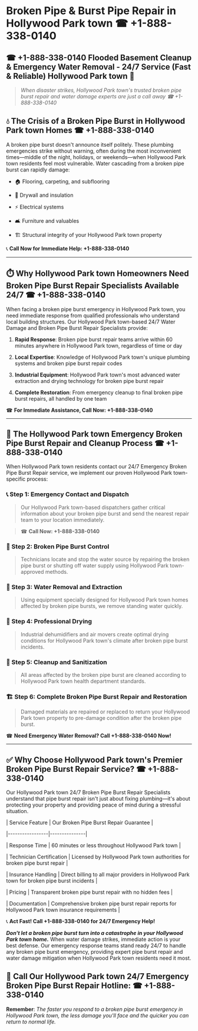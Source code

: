 # Broken Pipe & Burst Pipe Repair in Hollywood Park town ☎ +1-888-338-0140  
## ☎ +1-888-338-0140 Flooded Basement Cleanup & Emergency Water Removal - 24/7 Service (Fast & Reliable) Hollywood Park town 🚨  

> *When disaster strikes, Hollywood Park town's trusted broken pipe burst repair and water damage experts are just a call away ☎ +1-888-338-0140*  

## 💧 The Crisis of a Broken Pipe Burst in Hollywood Park town Homes ☎ +1-888-338-0140  

A broken pipe burst doesn't announce itself politely. These plumbing emergencies strike without warning, often during the most inconvenient times—middle of the night, holidays, or weekends—when Hollywood Park town residents feel most vulnerable. Water cascading from a broken pipe burst can rapidly damage:  

* 🏠 Flooring, carpeting, and subflooring  
* 🧱 Drywall and insulation  
* ⚡ Electrical systems  
* 🛋️ Furniture and valuables  
* 🏗️ Structural integrity of your Hollywood Park town property  

📞 **Call Now for Immediate Help: +1-888-338-0140**  

---  

## ⏱️ Why Hollywood Park town Homeowners Need Broken Pipe Burst Repair Specialists Available 24/7 ☎ +1-888-338-0140  

When facing a broken pipe burst emergency in Hollywood Park town, you need immediate response from qualified professionals who understand local building structures. Our Hollywood Park town-based 24/7 Water Damage and Broken Pipe Burst Repair Specialists provide:  

1. **Rapid Response**: Broken pipe burst repair teams arrive within 60 minutes anywhere in Hollywood Park town, regardless of time or day  
2. **Local Expertise**: Knowledge of Hollywood Park town's unique plumbing systems and broken pipe burst repair codes  
3. **Industrial Equipment**: Hollywood Park town's most advanced water extraction and drying technology for broken pipe burst repair  
4. **Complete Restoration**: From emergency cleanup to final broken pipe burst repairs, all handled by one team  

☎ **For Immediate Assistance, Call Now: +1-888-338-0140**  

---  

## 🔧 The Hollywood Park town Emergency Broken Pipe Burst Repair and Cleanup Process ☎ +1-888-338-0140  

When Hollywood Park town residents contact our 24/7 Emergency Broken Pipe Burst Repair service, we implement our proven Hollywood Park town-specific process:  

### 📞 Step 1: Emergency Contact and Dispatch  
> Our Hollywood Park town-based dispatchers gather critical information about your broken pipe burst and send the nearest repair team to your location immediately.  
> ☎ **Call Now: +1-888-338-0140**  

### 🚿 Step 2: Broken Pipe Burst Control  
> Technicians locate and stop the water source by repairing the broken pipe burst or shutting off water supply using Hollywood Park town-approved methods.  

### 🌊 Step 3: Water Removal and Extraction  
> Using equipment specially designed for Hollywood Park town homes affected by broken pipe bursts, we remove standing water quickly.  

### 💨 Step 4: Professional Drying  
> Industrial dehumidifiers and air movers create optimal drying conditions for Hollywood Park town's climate after broken pipe burst incidents.  

### 🧼 Step 5: Cleanup and Sanitization  
> All areas affected by the broken pipe burst are cleaned according to Hollywood Park town health department standards.  

### 🏗️ Step 6: Complete Broken Pipe Burst Repair and Restoration  
> Damaged materials are repaired or replaced to return your Hollywood Park town property to pre-damage condition after the broken pipe burst.  

☎ **Need Emergency Water Removal? Call +1-888-338-0140 Now!**  

---  

## ✅ Why Choose Hollywood Park town's Premier Broken Pipe Burst Repair Service? ☎ +1-888-338-0140  

Our Hollywood Park town 24/7 Broken Pipe Burst Repair Specialists understand that pipe burst repair isn't just about fixing plumbing—it's about protecting your property and providing peace of mind during a stressful situation.  

| Service Feature | Our Broken Pipe Burst Repair Guarantee |  
|-----------------|---------------|  
| Response Time | 60 minutes or less throughout Hollywood Park town |  
| Technician Certification | Licensed by Hollywood Park town authorities for broken pipe burst repair |  
| Insurance Handling | Direct billing to all major providers in Hollywood Park town for broken pipe burst incidents |  
| Pricing | Transparent broken pipe burst repair with no hidden fees |  
| Documentation | Comprehensive broken pipe burst repair reports for Hollywood Park town insurance requirements |  

📞 **Act Fast! Call +1-888-338-0140 for 24/7 Emergency Help!**  

***Don't let a broken pipe burst turn into a catastrophe in your Hollywood Park town home.*** When water damage strikes, immediate action is your best defense. Our emergency response teams stand ready 24/7 to handle any broken pipe burst emergency, providing expert pipe burst repair and water damage mitigation when Hollywood Park town residents need it most.  

## 📱 Call Our Hollywood Park town 24/7 Emergency Broken Pipe Burst Repair Hotline: ☎ +1-888-338-0140  

**Remember**: *The faster you respond to a broken pipe burst emergency in Hollywood Park town, the less damage you'll face and the quicker you can return to normal life.*